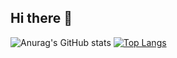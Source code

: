## Hi there 👋

<!--
**guimc233/guimc233** is a ✨ _special_ ✨ repository because its `README.md` (this file) appears on your GitHub profile.

Here are some ideas to get you started:

- 🔭 I’m currently working on ...
- 🌱 I’m currently learning ...
- 👯 I’m looking to collaborate on ...
- 🤔 I’m looking for help with ...
- 💬 Ask me about ...
- 📫 How to reach me: ...
- 😄 Pronouns: ...
- ⚡ Fun fact: ...
-->
![Anurag's GitHub stats](https://github-readme-stats.vercel.app/api?username=guimc233&theme=tokyonight&show=reviews,discussions_started,discussions_answered,prs_merged,prs_merged_percentage)
[![Top Langs](https://github-readme-stats.vercel.app/api/top-langs/?username=guimc233)](https://github.com/anuraghazra/github-readme-stats)
